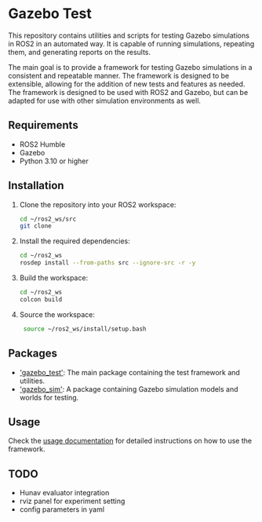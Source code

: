 # Gazebo Test

This repository contains utilities and scripts for testing Gazebo simulations in ROS2 in an automated way.
It is capable of running simulations, repeating them, and generating reports on the results.

The main goal is to provide a framework for testing Gazebo simulations in a consistent and repeatable manner.
The framework is designed to be extensible, allowing for the addition of new tests and features as needed.
The framework is designed to be used with ROS2 and Gazebo, but can be adapted for use with other simulation environments as well.

## Requirements

- ROS2 Humble
- Gazebo
- Python 3.10 or higher

## Installation

1. Clone the repository into your ROS2 workspace:

   ```bash
   cd ~/ros2_ws/src
   git clone 
   ```

2. Install the required dependencies:

   ```bash
   cd ~/ros2_ws
   rosdep install --from-paths src --ignore-src -r -y
   ```

3. Build the workspace:

   ```bash
   cd ~/ros2_ws
   colcon build
   ```

4. Source the workspace:

   ```bash
    source ~/ros2_ws/install/setup.bash
    ```

## Packages

- ['gazebo_test'](gazebo_test/README.md): The main package containing the test framework and utilities.
- ['gazebo_sim'](gazebo_sim/README.md): A package containing Gazebo simulation models and worlds for testing.

## Usage

Check the [usage documentation](docs/usage.md) for detailed instructions on how to use the framework.

## TODO 
- Hunav evaluator integration
- rviz panel for experiment setting
- config parameters in yaml
